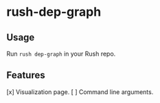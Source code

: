 # rush-dep-graph

## Usage

Run `rush dep-graph` in your Rush repo.

## Features

[x] Visualization page.
[ ] Command line arguments.
